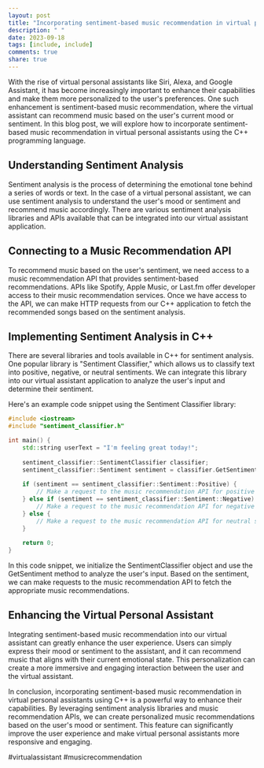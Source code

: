 ```yaml
---
layout: post
title: "Incorporating sentiment-based music recommendation in virtual personal assistants with C++"
description: " "
date: 2023-09-18
tags: [include, include]
comments: true
share: true
---
```


With the rise of virtual personal assistants like Siri, Alexa, and Google Assistant, it has become increasingly important to enhance their capabilities and make them more personalized to the user's preferences. One such enhancement is sentiment-based music recommendation, where the virtual assistant can recommend music based on the user's current mood or sentiment. In this blog post, we will explore how to incorporate sentiment-based music recommendation in virtual personal assistants using the C++ programming language.

## Understanding Sentiment Analysis

Sentiment analysis is the process of determining the emotional tone behind a series of words or text. In the case of a virtual personal assistant, we can use sentiment analysis to understand the user's mood or sentiment and recommend music accordingly. There are various sentiment analysis libraries and APIs available that can be integrated into our virtual assistant application.

## Connecting to a Music Recommendation API

To recommend music based on the user's sentiment, we need access to a music recommendation API that provides sentiment-based recommendations. APIs like Spotify, Apple Music, or Last.fm offer developer access to their music recommendation services. Once we have access to the API, we can make HTTP requests from our C++ application to fetch the recommended songs based on the sentiment analysis.

## Implementing Sentiment Analysis in C++

There are several libraries and tools available in C++ for sentiment analysis. One popular library is "Sentiment Classifier," which allows us to classify text into positive, negative, or neutral sentiments. We can integrate this library into our virtual assistant application to analyze the user's input and determine their sentiment.

Here's an example code snippet using the Sentiment Classifier library:

```cpp
#include <iostream>
#include "sentiment_classifier.h"

int main() {
    std::string userText = "I'm feeling great today!";
    
    sentiment_classifier::SentimentClassifier classifier;
    sentiment_classifier::Sentiment sentiment = classifier.GetSentiment(userText);
    
    if (sentiment == sentiment_classifier::Sentiment::Positive) {
        // Make a request to the music recommendation API for positive sentiment
    } else if (sentiment == sentiment_classifier::Sentiment::Negative) {
        // Make a request to the music recommendation API for negative sentiment
    } else {
        // Make a request to the music recommendation API for neutral sentiment
    }
    
    return 0;
}
```

In this code snippet, we initialize the SentimentClassifier object and use the GetSentiment method to analyze the user's input. Based on the sentiment, we can make requests to the music recommendation API to fetch the appropriate music recommendations.

## Enhancing the Virtual Personal Assistant

Integrating sentiment-based music recommendation into our virtual assistant can greatly enhance the user experience. Users can simply express their mood or sentiment to the assistant, and it can recommend music that aligns with their current emotional state. This personalization can create a more immersive and engaging interaction between the user and the virtual assistant.

In conclusion, incorporating sentiment-based music recommendation in virtual personal assistants using C++ is a powerful way to enhance their capabilities. By leveraging sentiment analysis libraries and music recommendation APIs, we can create personalized music recommendations based on the user's mood or sentiment. This feature can significantly improve the user experience and make virtual personal assistants more responsive and engaging.

\#virtualassistant #musicrecommendation